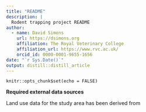 ```yaml
---
title: "README"
description: |
  Rodent trapping project README
author:
  - name: David Simons
    url: https://dsimons.org
    affiliation: The Royal Veterinary College
    affiliation_url: https://www.rvc.ac.uk/
    orcid_id: 0000-0001-9655-1656
date: "`r Sys.Date()`"
output: distill::distill_article
---
```


```{r setup, include=FALSE}
knitr::opts_chunk$set(echo = FALSE)
```

**Required external data sources**

Land use data for the study area has been derived from 





